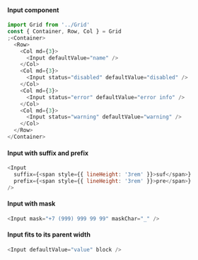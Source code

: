 #### Input component

```js
import Grid from '../Grid'
const { Container, Row, Col } = Grid
;<Container>
  <Row>
    <Col md={3}>
      <Input defaultValue="name" />
    </Col>
    <Col md={3}>
      <Input status="disabled" defaultValue="disabled" />
    </Col>
    <Col md={3}>
      <Input status="error" defaultValue="error info" />
    </Col>
    <Col md={3}>
      <Input status="warning" defaultValue="warning" />
    </Col>
  </Row>
</Container>
```

#### Input with suffix and prefix

```js
<Input
  suffix={<span style={{ lineHeight: '3rem' }}>suf</span>}
  prefix={<span style={{ lineHeight: '3rem' }}>pre</span>}
/>
```

#### Input with mask

```js
<Input mask="+7 (999) 999 99 99" maskChar="_" />
```

#### Input fits to its parent width

```js
<Input defaultValue="value" block />
```
